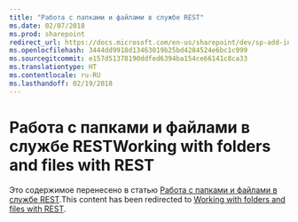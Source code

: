 ```yaml
---
title: "Работа с папками и файлами в службе REST"
ms.date: 02/07/2018
ms.prod: sharepoint
redirect_url: https://docs.microsoft.com/en-us/sharepoint/dev/sp-add-ins/working-with-folders-and-files-with-rest/
ms.openlocfilehash: 3444dd9918d13463019b25bd4284524e6bc1c999
ms.sourcegitcommit: e157d51378190ddfed6394ba154ce66141c8ca33
ms.translationtype: HT
ms.contentlocale: ru-RU
ms.lasthandoff: 02/19/2018
---
```

# <a name="working-with-folders-and-files-with-rest"></a><span data-ttu-id="5d6e0-102">Работа с папками и файлами в службе REST</span><span class="sxs-lookup"><span data-stu-id="5d6e0-102">Working with folders and files with REST</span></span>

<span data-ttu-id="5d6e0-103">Это содержимое перенесено в статью [Работа с папками и файлами в службе REST](../../sp-add-ins/working-with-folders-and-files-with-rest.md).</span><span class="sxs-lookup"><span data-stu-id="5d6e0-103">This content has been redirected to [Working with folders and files with REST](../../sp-add-ins/working-with-folders-and-files-with-rest.md).</span></span>